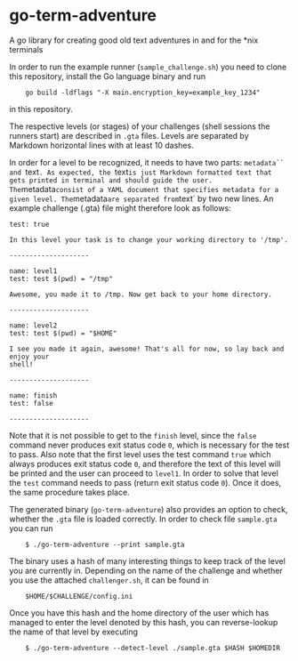 # go-term-adventure

A go library for creating good old text adventures in and for the *nix terminals

In order to run the example runner (`sample_challenge.sh`) you need to clone
this repository, install the Go language binary and run

        go build -ldflags "-X main.encryption_key=example_key_1234"

in this repository.

The respective levels (or stages) of your challenges (shell sessions the
runners start) are described in `.gta` files. Levels are separated by Markdown
horizontal lines with at least 10 dashes.

In order for a level to be recognized, it needs to have two parts: `metadata``
and `text`. As expected, the `text` is just Markdown formatted text that gets
printed in terminal and should guide the user. The `metadata` consist of a YAML
document that specifies metadata for a given level. The `metadata` are
separated from `text` by two new lines. An example challenge (.gta) file might
therefore look as follows:

```
test: true

In this level your task is to change your working directory to '/tmp'.

--------------------

name: level1
test: test $(pwd) = "/tmp"

Awesome, you made it to /tmp. Now get back to your home directory.

--------------------

name: level2
test: test $(pwd) = "$HOME"

I see you made it again, awesome! That's all for now, so lay back and enjoy your
shell!

--------------------

name: finish
test: false

--------------------

```

Note that it is not possible to get to the `finish` level, since the `false`
command never produces exit status code `0`, which is necessary for the test to
pass. Also note that the first level uses the test command `true` which always
produces exit status code `0`, and therefore the text of this level will be
printed and the user can proceed to `level1`. In order to solve that level the
`test` command needs to pass (return exit status code `0`). Once it does, the
same procedure takes place.

The generated binary (`go-term-adventure`) also provides an option to check,
whether the `.gta` file is loaded correctly. In order to check file
`sample.gta` you can run

        $ ./go-term-adventure --print sample.gta

The binary uses a hash of many interesting things to keep track of the level
you are currently in. Depending on the name of the challenge and whether you
use the attached `challenger.sh`, it can be found in

```
    $HOME/$CHALLENGE/config.ini

```

Once you have this hash and the home directory of the user which has managed to
enter the level denoted by this hash, you can reverse-lookup the name of that
level by executing

        $ ./go-term-adventure --detect-level ./sample.gta $HASH $HOMEDIR
